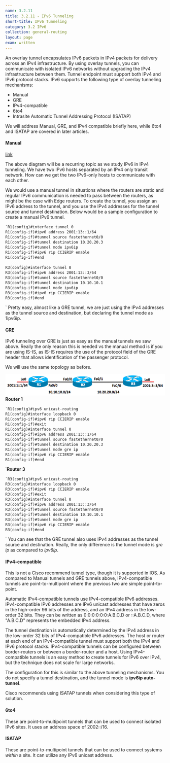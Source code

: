 ```yaml
---
name: 3.2.11
title: 3.2.11 - IPv6 Tunneling
short-title: IPv6 Tunneling
category: 3.2 IPv6
collection: general-routing
layout: page
exam: written
---
```

An overlay tunnel encapsulates IPv6 packets in IPv4 packets for delivery across an IPv4 infrastructure. By using overlay tunnels, you can communicate with isolated IPv6 networks without upgrading the IPv4 infrastructure between them. Tunnel endpoint must support both IPv4 and IPv6 protocol stacks. IPv6 supports the following type of overlay tunneling mechanisms:
- Manual
- GRE
- IPv4-compatible
- 6to4
- Intrasite Automatic Tunnel Addressing Protocol (ISATAP)

We will address Manual, GRE, and IPv4 compatible briefly here, while 6to4 and ISATAP are covered in later articles.

#### Manual

[link][1]

The above diagram will be a recurring topic as we study IPv6 in IPv4 tunneling. We have two IPv6 hosts separated by an IPv4 only transit network. How can we get the two IPv6-only hosts to communicate with each other.

We would use a manual tunnel in situations where the routers are static and regular IPv6 communication is needed to pass between the routers, as might be the case with Edge routers. To create the tunnel, you assign an IPv6 address to the tunnel, and you use the IPv4 addresses for the tunnel source and tunnel destination. Below would be a sample configuration to create a manual IPv6 tunnel.
```
`R1(config)#interface tunnel 0
R1(config-if)#ipv6 address 2001:13::1/64
R1(config-if)#tunnel source fastethernet0/0
R1(config-if)#tunnel destination 10.20.20.3
R1(config-if)#tunnel mode ipv6ip
R1(config-if)#ipv6 rip CCIERIP enable
R1(config-if)#end

R3(config)#interface tunnel 0
R3(config-if)#ipv6 address 2001:13::3/64
R3(config-if)#tunnel source fastethernet0/0
R3(config-if)#tunnel destination 10.10.10.1
R3(config-if)#tunnel mode ipv6ip
R3(config-if)#ipv6 rip CCIERIP enable
R3(config-if)#end
```
`
Pretty easy, almost like a GRE tunnel, we are just using the IPv4 addresses as the tunnel source and destination, but declaring the tunnel mode as 1ipv6ip.

#### GRE
IPv6 tunneling over GRE is just as easy as the manual tunnels we saw above. Really the only reason this is needed vs the manual method is if you are using IS-IS, as IS-IS requires the use of the protocol field of the GRE header that allows identification of the passenger protocol.

We will use the same topology as before.

![link][2]
**Router 1**
```
`R1(config)#ipv6 unicast-routing
R1(config)#interface loopback 0
R1(config-if)#ipv6 rip CCIERIP enable
R1(config-if)#exit
R1(config)#interface tunnel 0
R1(config-if)#ipv6 address 2001:13::1/64
R1(config-if)#tunnel source fastethernet0/0
R1(config-if)#tunnel destination 10.20.20.3
R1(config-if)#tunnel mode gre ip
R1(config-if)#ipv6 rip CCIERIP enable
R1(config-if)#end
```
`**Router 3**
```
`R3(config)#ipv6 unicast-routing
R3(config)#interface loopback 0
R3(config-if)#ipv6 rip CCIERIP enable
R3(config-if)#exit
R3(config)#interface tunnel 0
R3(config-if)#ipv6 address 2001:13::3/64
R3(config-if)#tunnel source fastethernet0/0
R3(config-if)#tunnel destination 10.10.10.1
R3(config-if)#tunnel mode gre ip
R3(config-if)#ipv6 rip CCIERIP enable
R3(config-if)#end
```
`
You can see that the GRE tunnel also uses IPv4 addresses as the tunnel source and destination. Really, the only difference is the tunnel mode is *gre ip* as compared to *ipv6ip*.

#### IPv4-compatible
This is not a Cisco recommend tunnel type, though it is supported in IOS. As compared to Manual tunnels and GRE tunnels above, IPv4-compatible tunnels are point-to-multipoint where the previous two are simple point-to-point.

Automatic IPv4-compatible tunnels use IPv4-compatible IPv6 addresses. IPv4-compatible IPv6 addresses are IPv6 unicast addresses that have zeros in the high-order 96 bits of the address, and an IPv4 address in the low-order 32 bits. They can be written as 0:0:0:0:0:0:A.B.C.D or ::A.B.C.D, where "A.B.C.D" represents the embedded IPv4 address. 

The tunnel destination is automatically determined by the IPv4 address in the low-order 32 bits of IPv4-compatible IPv6 addresses. The host or router at each end of an IPv4-compatible tunnel must support both the IPv4 and IPv6 protocol stacks. IPv4-compatible tunnels can be configured between border-routers or between a border-router and a host. Using IPv4-compatible tunnels is an easy method to create tunnels for IPv6 over IPv4, but the technique does not scale for large networks. 

The configuration for this is similar to the above tunneling mechanisms. You do not specify a tunnel destination, and the tunnel mode is **ipv6ip auto-tunnel**.

Cisco recommends using ISATAP tunnels when considering this type of solution.


#### 6to4
These are point-to-multipoint tunnels that can be used to connect isolated IPv6 sites. It uses an address space of 2002::/16.

#### ISATAP
These are point-to-multipoint tunnels that can be used to connect systems *within* a site. It can utilize any IPv6 unicast address.

[1]:	/assets/ipv6_tunnel.png
[2]:	/assets/ipv6_tunnel.png